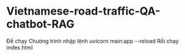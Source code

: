 # Vietnamese-road-traffic-QA-chatbot-RAG
Để chạy Chương trình nhập lệnh
uvicorn main:app --reload
Rồi chạy index.html